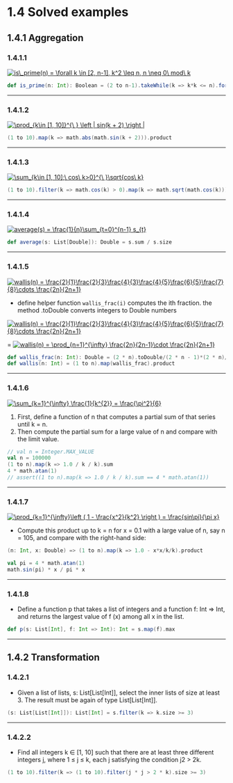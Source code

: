 # 1.4 Solved examples

## 1.4.1 Aggregation


### 1.4.1.1
<a href="https://www.codecogs.com/eqnedit.php?latex=is\_prime(n)&space;=&space;\forall&space;k&space;\in&space;[2,&space;n-1],&space;k^2&space;\leq&space;n,&space;n&space;\neq&space;0\&space;mod\&space;k" target="_blank"><img src="https://latex.codecogs.com/gif.latex?is\_prime(n)&space;=&space;\forall&space;k&space;\in&space;[2,&space;n-1],&space;k^2&space;\leq&space;n,&space;n&space;\neq&space;0\&space;mod\&space;k" title="is\_prime(n) = \forall k \in [2, n-1], k^2 \leq n, n \neq 0\ mod\ k" /></a>

```scala
def is_prime(n: Int): Boolean = (2 to n-1).takeWhile(k => k*k <= n).forall(k => n % k != 0)
```
---

### 1.4.1.2

<a href="https://www.codecogs.com/eqnedit.php?latex=\prod_{k\in&space;[1,&space;10]}^{\&space;}&space;\left&space;|&space;sin(k&space;&plus;&space;2)&space;\right&space;|" target="_blank"><img src="https://latex.codecogs.com/gif.latex?\prod_{k\in&space;[1,&space;10]}^{\&space;}&space;\left&space;|&space;sin(k&space;&plus;&space;2)&space;\right&space;|" title="\prod_{k\in [1, 10]}^{\ } \left | sin(k + 2) \right |" /></a>
```scala
(1 to 10).map(k => math.abs(math.sin(k + 2))).product
```
---

### 1.4.1.3

<a href="https://www.codecogs.com/eqnedit.php?latex=\sum_{k\in&space;[1,&space;10];\&space;cos\&space;k>0}^{\&space;}\sqrt{cos\&space;k}" target="_blank"><img src="https://latex.codecogs.com/gif.latex?\sum_{k\in&space;[1,&space;10];\&space;cos\&space;k>0}^{\&space;}\sqrt{cos\&space;k}" title="\sum_{k\in [1, 10];\ cos\ k>0}^{\ }\sqrt{cos\ k}" /></a>
```scala
(1 to 10).filter(k => math.cos(k) > 0).map(k => math.sqrt(math.cos(k))).sum
```
---

### 1.4.1.4

<a href="https://www.codecogs.com/eqnedit.php?latex=average(s)&space;=&space;\frac{1}{n}\sum_{t=0}^{n-1}&space;s_{t}" target="_blank"><img src="https://latex.codecogs.com/gif.latex?average(s)&space;=&space;\frac{1}{n}\sum_{t=0}^{n-1}&space;s_{t}" title="average(s) = \frac{1}{n}\sum_{t=0}^{n-1} s_{t}" /></a>
```scala
def average(s: List[Double]): Double = s.sum / s.size
```
---

### 1.4.1.5

<a href="https://www.codecogs.com/eqnedit.php?latex=wallis(n)&space;=&space;\frac{2}{1}\frac{2}{3}\frac{4}{3}\frac{4}{5}\frac{6}{5}\frac{7}{8}\cdots&space;\frac{2n}{2n&plus;1}" target="_blank"><img src="https://latex.codecogs.com/gif.latex?wallis(n)&space;=&space;\frac{2}{1}\frac{2}{3}\frac{4}{3}\frac{4}{5}\frac{6}{5}\frac{7}{8}\cdots&space;\frac{2n}{2n&plus;1}" title="wallis(n) = \frac{2}{1}\frac{2}{3}\frac{4}{3}\frac{4}{5}\frac{6}{5}\frac{7}{8}\cdots \frac{2n}{2n+1}" /></a>

- define helper function `wallis_frac(i)` computes the ith fraction. the method .toDouble converts integers to Double numbers

<a href="https://www.codecogs.com/eqnedit.php?latex=wallis(n)&space;=&space;\frac{2}{1}\frac{2}{3}\frac{4}{3}\frac{4}{5}\frac{6}{5}\frac{7}{8}\cdots&space;\frac{2n}{2n&plus;1}" target="_blank"><img src="https://latex.codecogs.com/gif.latex?wallis(n)&space;=&space;\frac{2}{1}\frac{2}{3}\frac{4}{3}\frac{4}{5}\frac{6}{5}\frac{7}{8}\cdots&space;\frac{2n}{2n&plus;1}" title="wallis(n) = \frac{2}{1}\frac{2}{3}\frac{4}{3}\frac{4}{5}\frac{6}{5}\frac{7}{8}\cdots \frac{2n}{2n+1}" /></a>

= <a href="https://www.codecogs.com/eqnedit.php?latex=wallis(n)&space;=&space;\prod_{n=1}^{\infty}&space;\frac{2n}{2n-1}\cdot&space;\frac{2n}{2n&plus;1}" target="_blank"><img src="https://latex.codecogs.com/gif.latex?wallis(n)&space;=&space;\prod_{n=1}^{\infty}&space;\frac{2n}{2n-1}\cdot&space;\frac{2n}{2n&plus;1}" title="wallis(n) = \prod_{n=1}^{\infty} \frac{2n}{2n-1}\cdot \frac{2n}{2n+1}" /></a>

```scala
def wallis_frac(n: Int): Double = (2 * n).toDouble/(2 * n - 1)*(2 * n)/(2 * n + 1)
def wallis(n: Int) = (1 to n).map(wallis_frac).product
```
---

### 1.4.1.6

<a href="https://www.codecogs.com/eqnedit.php?latex=\sum_{k=1}^{\infty}&space;\frac{1}{k^{2}}&space;=&space;\frac{\pi^2}{6}" target="_blank"><img src="https://latex.codecogs.com/gif.latex?\sum_{k=1}^{\infty}&space;\frac{1}{k^{2}}&space;=&space;\frac{\pi^2}{6}" title="\sum_{k=1}^{\infty} \frac{1}{k^{2}} = \frac{\pi^2}{6}" /></a>

1. First, define a function of n that computes a partial sum of that series until k = n.
2. Then compute the partial sum for a large value of n and compare with the limit value.
```scala
// val n = Integer.MAX_VALUE
val n = 100000
(1 to n).map(k => 1.0 / k / k).sum
4 * math.atan(1)
// assert((1 to n).map(k => 1.0 / k / k).sum == 4 * math.atan(1))
```

---

### 1.4.1.7

<a href="https://www.codecogs.com/eqnedit.php?latex=\prod_{k=1}^{\infty}\left&space;(&space;1&space;-&space;\frac{x^2}{k^2}&space;\right&space;)&space;=&space;\frac{sin\pi}{\pi&space;x}" target="_blank"><img src="https://latex.codecogs.com/gif.latex?\prod_{k=1}^{\infty}\left&space;(&space;1&space;-&space;\frac{x^2}{k^2}&space;\right&space;)&space;=&space;\frac{sin\pi}{\pi&space;x}" title="\prod_{k=1}^{\infty}\left ( 1 - \frac{x^2}{k^2} \right ) = \frac{sin\pi}{\pi x}" /></a>

- Compute this product up to k = n for x = 0.1 with a large value of n, say n = 105, and compare with the right-hand side:

```scala
(n: Int, x: Double) => (1 to n).map(k => 1.0 - x*x/k/k).product

val pi = 4 * math.atan(1)
math.sin(pi) * x / pi * x 
```

---

### 1.4.1.8

- Define a function p that takes a list of integers and a function f: Int => Int, and returns the largest value of f (x) among all x in the list.

```scala
def p(s: List[Int], f: Int => Int): Int = s.map(f).max
```

---

## 1.4.2 Transformation

### 1.4.2.1

- Given a list of lists, s: List[List[Int]], select the inner lists of size at least 3. The result must be again of type List[List[Int]].

```scala
(s: List[List[Int]]): List[Int] = s.filter(k => k.size >= 3)
```

---

### 1.4.2.2
- Find all integers k ∈ [1, 10] such that there are at least three different integers j, where 1 ≤ j ≤ k, each j satisfying the condition j2 > 2k.

```scala
(1 to 10).filter(k => (1 to 10).filter(j * j > 2 * k).size >= 3)
```
